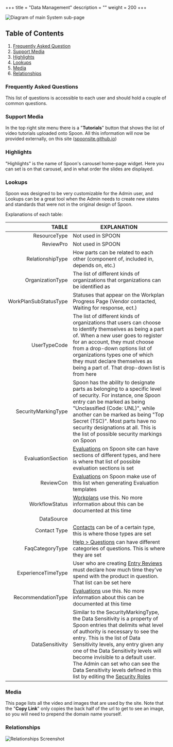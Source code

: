 +++
title = "Data Management"
description = ""
weight = 200
+++

![Diagram of main System sub-page](/images/AppAdmin/DataManagementMapping.png)

## Table of Contents

1. [Frequently Asked Question](/applicationadmin/datamanagement/#frequently-asked-questions)
1. [Support Media](/applicationadmin/datamanagement/#support-media)
1. [Highlights](/applicationadmin/datamanagement/#highlights)
1. [Lookups](/applicationadmin/datamanagement/#lookups)
1. [Media](/applicationadmin/datamanagement/#media)
1. [Relationships](/applicationadmin/datamanagement/#relationships)

### Frequently Asked Questions

This list of questions is accessible to each user and should hold a couple of common questions.

### Support Media

In the top right site menu there is a "**Tutorials**" button that shows the list of video tutorials uploaded onto Spoon. All this information will now be provided externally, on this site ([spoonsite.github.io](https://spoonsite.github.io/))

### Highlights

"Highlights" is the name of Spoon's carousel home-page widget. Here you can set is on that carousel, and in what order the slides are displayed.

### Lookups

Spoon was designed to be very customizable for the Admin user, and Lookups can be a great tool when the Admin needs to create new states and standards that were not in the original design of Spoon.

Explanations of each table:

 TABLE | EXPLANATION
-----------------: | -----------
ResourceType | Not used in SPOON
ReviewPro | Not used in SPOON
RelationshipType | How parts can be related to each other (component of, included in, depends on, etc.)
OrganizationType | The list of different kinds of organizations that organizations can be identified as
WorkPlanSubStatusType | Statuses that appear on the Workplan Progress Page (Vendor contacted, Waiting for response, ect.)
UserTypeCode | The list of different kinds of organizations that users can choose to identify themselves as being a part of. When a new user goes to register for an account, they must choose from a drop-down options list of organizations types one of which they must declare themselves as being a part of. That drop-down list is from here
SecurityMarkingType | Spoon has the ability to designate parts as belonging to a specific level of security. For instance, one Spoon entry can be marked as being "Unclassified (Code: UNL)", while another can be marked as being "Top Secret (TSC)". Most parts have no security designations at all. This is the list of possible security markings on Spoon
EvaluationSection | [Evaluations](/applicationadmin/evaluations/) on Spoon site can have sections of different types, and here is where that list of possible evaluation sections is set
ReviewCon | [Evaluations](/applicationadmin/evaluations/) on Spoon make use of this list when generating Evaluation templates
WorkflowStatus | [Workplans](/applicationadmin/workplans) use this. No more information about this can be documented at this time
DataSource |
Contact Type | [Contacts](/applicationadmin/userdata/#contacts) can be of a certain type, this is where those types are set
FaqCategoryType | [Help > Questions](#frequently-asked-questions) can have different categories of questions. This is where they are set
ExperienceTimeType | User who are creating [Entry Reviews](/applicationadmin/userdata/#UserDataReviews) must declare how much time they've spend with the product in question. That list can be set here
RecommendationType | [Evaluations](/applicationadmin/evaluations/) use this. No more information about this can be documented at this time
DataSensitivity | Similar to the SecurityMarkingType, the Data Sensitivity is a property of Spoon entries that delimits what level of authority is necessary to see the entry. This is the list of Data Sensitivity levels, any entry given any one of the Data Sensitivity levels will become invisible to a default user. The Admin can set who can see the Data Sensitivity levels defined in this list by editing the [Security Roles](/applicationadmin/securityroles/#default-data-restrictions)

### Media

This page lists all the video and images that are used by the site. Note that the "**Copy Link**" only copies the back half of the url to get to see an image, so you will need to prepend the domain name yourself.

### Relationships

![Relationships Screenshot](/images/AppAdmin/DataManagementRelationships.png)
